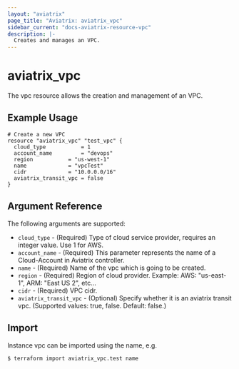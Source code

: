 ```yaml
---
layout: "aviatrix"
page_title: "Aviatrix: aviatrix_vpc"
sidebar_current: "docs-aviatrix-resource-vpc"
description: |-
  Creates and manages an VPC.
---
```


# aviatrix_vpc

The vpc resource allows the creation and management of an VPC.

## Example Usage

```hcl
# Create a new VPC
resource "aviatrix_vpc" "test_vpc" {
  cloud_type           = 1
  account_name         = "devops"
  region           = "us-west-1"
  name             = "vpcTest"
  cidr             = "10.0.0.0/16"
  aviatrix_transit_vpc = false
}
```

## Argument Reference

The following arguments are supported:

* `cloud_type` - (Required) Type of cloud service provider, requires an integer value. Use 1 for AWS.
* `account_name` - (Required) This parameter represents the name of a Cloud-Account in Aviatrix controller.
* `name` - (Required) Name of the vpc which is going to be created.
* `region` - (Required) Region of cloud provider. Example: AWS: "us-east-1", ARM: "East US 2", etc...
* `cidr` - (Required) VPC cidr.
* `aviatrix_transit_vpc` - (Optional) Specify whether it is an aviatrix transit vpc. (Supported values: true, false. Default: false.)

## Import

Instance vpc can be imported using the name, e.g.

```
$ terraform import aviatrix_vpc.test name
```